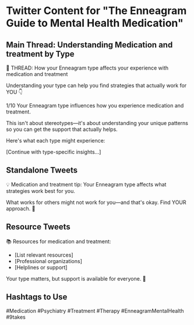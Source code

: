 # Twitter Content for "The Enneagram Guide to Mental Health Medication"

## Main Thread: Understanding Medication and treatment by Type

🧵 THREAD: How your Enneagram type affects your experience with medication and treatment

Understanding your type can help you find strategies that actually work for YOU 👇

1/10 Your Enneagram type influences how you experience medication and treatment.

This isn't about stereotypes—it's about understanding your unique patterns so you can get the support that actually helps.

Here's what each type might experience:

[Continue with type-specific insights...]

## Standalone Tweets

💡 Medication and treatment tip: Your Enneagram type affects what strategies work best for you.

What works for others might not work for you—and that's okay. Find YOUR approach. 🎯

## Resource Tweets

📚 Resources for medication and treatment:

- [List relevant resources]
- [Professional organizations]
- [Helplines or support]

Your type matters, but support is available for everyone. 💙

## Hashtags to Use

#Medication #Psychiatry #Treatment #Therapy #EnneagramMentalHealth #9takes
